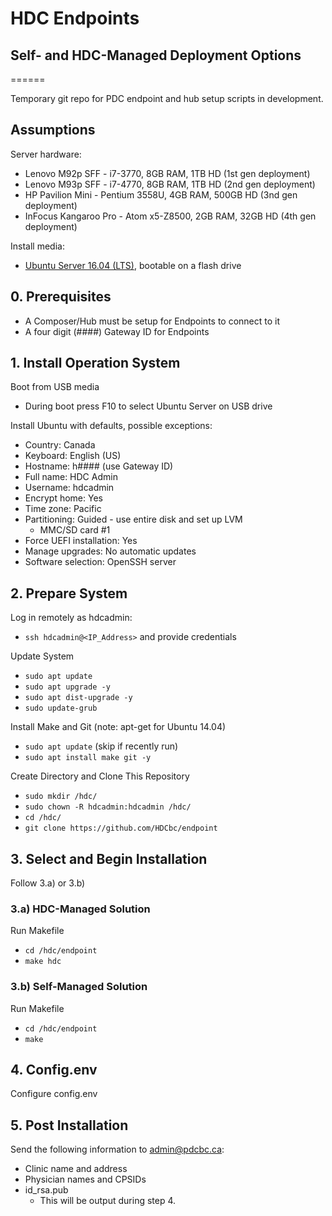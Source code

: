 # HDC Endpoints
## Self- and HDC-Managed Deployment Options
======

Temporary git repo for PDC endpoint and hub setup scripts in development.



## Assumptions

Server hardware:

* Lenovo M92p SFF - i7-3770, 8GB RAM, 1TB HD (1st gen deployment)
* Lenovo M93p SFF - i7-4770, 8GB RAM, 1TB HD (2nd gen deployment)
* HP Pavilion Mini - Pentium 3558U, 4GB RAM, 500GB HD (3nd gen deployment)
* InFocus Kangaroo Pro - Atom x5-Z8500, 2GB RAM, 32GB HD (4th gen deployment)


Install media:

* [Ubuntu Server 16.04 (LTS)](http://www.ubuntu.com/download/server/thank-you?version=16.04.1&architecture=amd64), bootable on a flash drive


## 0. Prerequisites

* A Composer/Hub must be setup for Endpoints to connect to it
* A four digit (####) Gateway ID for Endpoints


## 1. Install Operation System

Boot from USB media

* During boot press F10 to select Ubuntu Server on USB drive


Install Ubuntu with defaults, possible exceptions:

* Country: Canada
* Keyboard: English (US)
* Hostname: h#### (use Gateway ID)
* Full name: HDC Admin
* Username: hdcadmin
* Encrypt home: Yes
* Time zone: Pacific
* Partitioning: Guided - use entire disk and set up LVM
  * MMC/SD card #1
* Force UEFI installation: Yes
* Manage upgrades: No automatic updates
* Software selection: OpenSSH server


## 2. Prepare System

Log in remotely as hdcadmin:

* `ssh hdcadmin@<IP_Address>` and provide credentials


Update System

* `sudo apt update`
* `sudo apt upgrade -y`
* `sudo apt dist-upgrade -y`
* `sudo update-grub`

Install Make and Git (note: apt-get for Ubuntu 14.04)

* `sudo apt update` (skip if recently run)
* `sudo apt install make git -y`

Create Directory and Clone This Repository

* `sudo mkdir /hdc/`
* `sudo chown -R hdcadmin:hdcadmin /hdc/`
* `cd /hdc/`
* `git clone https://github.com/HDCbc/endpoint`


## 3. Select and Begin Installation

Follow 3.a) or 3.b)


### 3.a) HDC-Managed Solution

Run Makefile

* `cd /hdc/endpoint`
* `make hdc`


### 3.b) Self-Managed Solution

Run Makefile

* `cd /hdc/endpoint`
* `make`


## 4. Config.env

Configure config.env


## 5. Post Installation

Send the following information to admin@pdcbc.ca:

* Clinic name and address
* Physician names and CPSIDs
* id_rsa.pub
  * This will be output during step 4.
